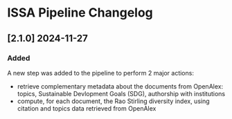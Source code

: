 # ISSA Pipeline Changelog

## [2.1.0] 2024-11-27

### Added

A new step was added to the pipeline to perform 2 major actions:
- retrieve complementary metadata about the documents from OpenAlex: topics, Sustainable Devlopment Goals (SDG), authorship with institutions
- compute, for each document, the Rao Stirling diversity index, using citation and topics data retrieved from OpenAlex
